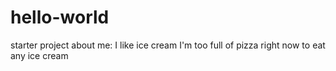 # hello-world
starter project
about me:
I like ice cream
I'm too full of pizza right now to eat any ice cream
